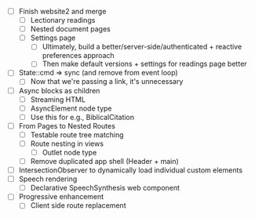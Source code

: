 - [ ] Finish website2 and merge
	- [ ] Lectionary readings
	- [ ] Nested document pages
	- [ ] Settings page
		- [ ] Ultimately, build a better/server-side/authenticated + reactive preferences approach
		- [ ] Then make default versions + settings for readings page better
- [ ] State::cmd => sync (and remove from event loop)
	- [ ] Now that we're passing a link, it's unnecessary
- [ ] Async blocks as children
	- [ ] Streaming HTML
	- [ ] AsyncElement node type
	- [ ] Use this for e.g., BiblicalCitation
- [ ] From Pages to Nested Routes
	- [ ] Testable route tree matching
	- [ ] Route nesting in views
		- [ ] Outlet node type
	- [ ] Remove duplicated app shell (Header + main)
- [ ] IntersectionObserver to dynamically load individual custom elements
- [ ] Speech rendering
	- [ ] Declarative SpeechSynthesis web component
- [ ] Progressive enhancement
	- [ ] Client side route replacement